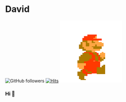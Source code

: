 # David 

![GitHub followers](https://img.shields.io/github/followers/davidbcaro?style=social)
[![Hits](http://hits.dwyl.com/davidbcaro/davidbcaro.svg)](http://hits.dwyl.com/davidbcaro/davidbcaro)
![Gif](https://github.com/davidbcaro/davidbcaro/blob/master/mb.gif)

### Hi 👋

<!--
**davidbcaro/davidbcaro** is a ✨ _special_ ✨ repository because its `README.md` (this file) appears on your GitHub profile.

Here are some ideas to get you started:

- 🔭 I’m currently working on ...
- 🌱 I’m currently learning ...
- 👯 I’m looking to collaborate on ...
- 🤔 I’m looking for help with ...
- 💬 Ask me about ...
- 📫 How to reach me: ...
- 😄 Pronouns: ...
- ⚡ Fun fact: ...
-->
